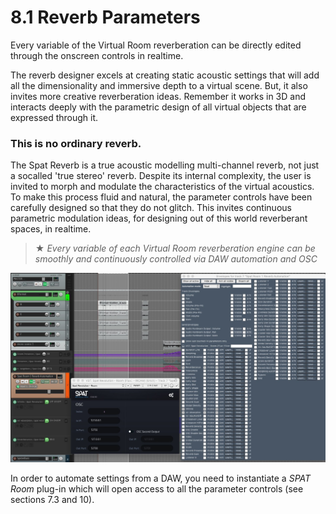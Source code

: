 # 8.1 Reverb Parameters

Every variable of the Virtual Room reverberation can be directly edited through
the onscreen controls in realtime.

The reverb designer excels at creating static acoustic settings that will add all the
dimensionality and immersive depth to a virtual scene. But, it also invites more creative reverberation ideas. Remember it works in 3D and interacts deeply with the
parametric design of all virtual objects that are expressed through it.

### **This is no ordinary reverb.**

The Spat Reverb is a true acoustic modelling multi-channel reverb, not just a socalled 'true stereo' reverb. Despite its internal complexity, the user is invited to
morph and modulate the characteristics of the virtual acoustics. To make this
process fluid and natural, the parameter controls have been carefully designed so
that they do not glitch. This invites continuous parametric modulation ideas, for designing out of this world reverberant spaces, in realtime.

> ★ _Every variable of each Virtual Room reverberation engine can be smoothly and
continuously controlled via DAW automation and OSC_


![](include/SpatRevolution_UserGuide_-144.jpg)

In order to automate settings from a DAW, you need to instantiate a _SPAT Room_
plug-in which will open access to all the parameter controls (see sections 7.3
and 10).

